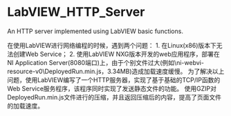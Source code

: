 # LabVIEW_HTTP_Server
An HTTP server implemented using LabVIEW basic functions.

在使用LabVIEW进行网络编程的时候，遇到两个问题：
    1. 在Linux(x86)版本下无法创建Web Service；
    2. 使用LabVIEW NXG版本开发的web应用程序，部署在NI Application Server(8080端口)上，由于个别文件过大(例如\ni-webvi-resource-v0\DeployedRun.min.js，3.34MB)造成加载速度缓慢。
为了解决以上问题，使用LabVIEW编写了一个HTTP服务器，实现了基于基础的TCP/IP函数的Web Service服务程序，该程序同时实现了发送静态文件的功能。
使用GZIP对DeployedRun.min.js文件进行的压缩，并且返回压缩后的内容，提高了页面文件的加载速度。

